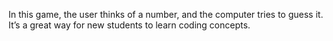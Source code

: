 In this game, the user thinks of a number, and the computer tries to guess it.
It’s a great way for new students to learn coding concepts.
